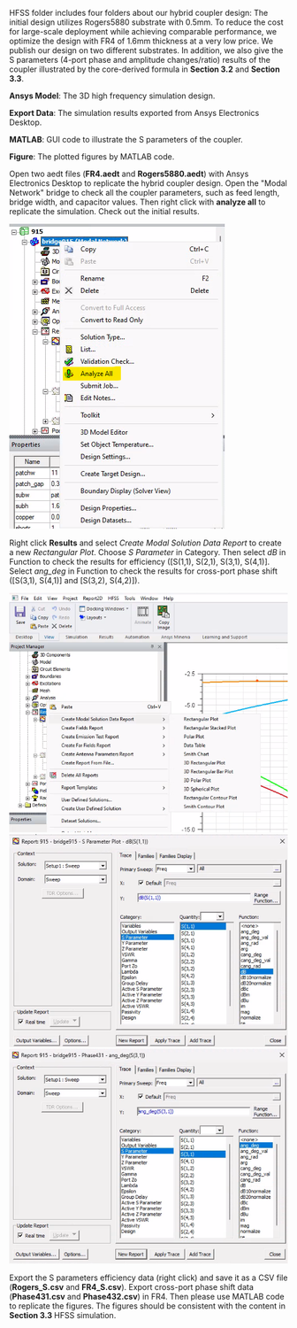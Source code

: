 HFSS folder includes four folders about our hybrid coupler design: The initial design utilizes Rogers5880 substrate with 0.5mm. To reduce the cost for large-scale deployment while achieving comparable performance, we optimize the design with FR4 of 1.6mm thickness at a very low price. We publish our design on two different substrates. In addition, we also give the S parameters (4-port phase and amplitude changes/ratio) results of the coupler illustrated by the core-derived formula in **Section 3.2** and **Section 3.3**. 

**Ansys Model**: The 3D high frequency simulation design.

**Export Data**: The simulation results exported from Ansys Electronics Desktop.

**MATLAB**: GUI code to illustrate the S parameters of the coupler.

**Figure**: The plotted figures by MATLAB code.

Open two aedt files (**FR4.aedt** and **Rogers5880.aedt**) with Ansys Electronics Desktop to replicate the hybrid coupler design. Open the "Modal Network" bridge to check all the coupler parameters, such as feed length, bridge width, and capacitor values. Then right click with **analyze all** to replicate the simulation. Check out the initial results.

![Report](report.png)

Right click **Results** and select *Create Modal Solution Data Report* to create a new *Rectangular Plot*. Choose *S Parameter* in Category. Then select *dB* in Function to check the results for efficiency ([S(1,1), S(2,1), S(3,1), S(4,1)]. Select *ang_deg* in Function to check the results for cross-port phase shift ([S(3,1), S(4,1)] and [S(3,2), S(4,2)]).  

![Report1](Report1.png) ![Report2](report2.png) ![Report3](report3.png)

Export the S parameters efficiency data (right click) and save it as a CSV file (**Rogers_S.csv** and **FR4_S.csv**). Export cross-port phase shift data (**Phase431.csv** and **Phase432.csv**) in FR4. Then please use MATLAB code to replicate the figures. The figures should be consistent with the content in **Section 3.3** HFSS simulation.
